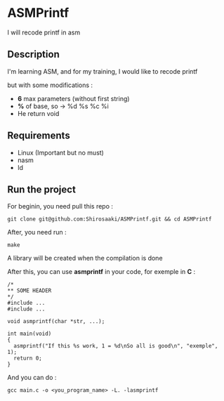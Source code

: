 # ASMPrintf
I will recode printf in asm

## Description

I'm learning ASM, and for my training, I would like to recode printf

but with some modifications :

* **6** max parameters (without first string)
* **%** of base, so -> %d %s %c %i
* He return void

## Requirements

* Linux (Important but no must)
* nasm
* ld

## Run the project

For beginin, you need pull this repo :

```
git clone git@github.com:Shirosaaki/ASMPrintf.git && cd ASMPrintf
```

After, you need run :

```
make
```

A library will be created when the compilation is done

After this, you can use **asmprintf** in your code, for exemple in **C** :

```
/*
** SOME HEADER
*/
#include ...
#include ...

void asmprintf(char *str, ...);

int main(void)
{
  asmprintf("If this %s work, 1 = %d\nSo all is good\n", "exemple", 1);
  return 0;
}
```
And you can do :

```
gcc main.c -o <you_program_name> -L. -lasmprintf
```

